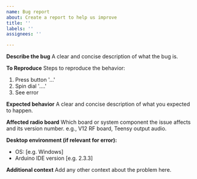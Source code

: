 ```yaml
---
name: Bug report
about: Create a report to help us improve
title: ''
labels: ''
assignees: ''

---
```


**Describe the bug**
A clear and concise description of what the bug is.

**To Reproduce**
Steps to reproduce the behavior:
1. Press button '...'
2. Spin dial '....'
3. See error

**Expected behavior**
A clear and concise description of what you expected to happen.

**Affected radio board**
Which board or system component the issue affects and its version number. e.g., V12 RF board, Teensy output audio.

**Desktop environment (if relevant for error):**
 - OS: [e.g. Windows]
 - Arduino IDE version [e.g. 2.3.3]

**Additional context**
Add any other context about the problem here.
